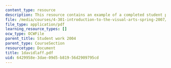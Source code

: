 ```yaml
---
content_type: resource
description: This resource contains an example of a completed student project.
file: /media/courses/4-301-introduction-to-the-visual-arts-spring-2007/6429958e3dae09d5b81956d2909795cd_1davidlaff.pdf
file_type: application/pdf
learning_resource_types: []
ocw_type: OCWFile
parent_title: Student work 2004
parent_type: CourseSection
resourcetype: Document
title: 1davidlaff.pdf
uid: 6429958e-3dae-09d5-b819-56d2909795cd
---
```

